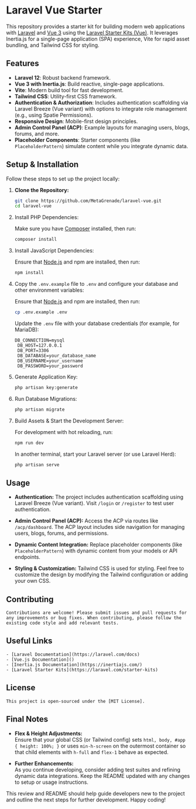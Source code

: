 # Laravel Vue Starter

This repository provides a starter kit for building modern web applications with [Laravel](https://laravel.com) and [Vue 3](https://vuejs.org) using the [Laravel Starter Kits (Vue)](https://laravel.com/starter-kits). It leverages Inertia.js for a single-page application (SPA) experience, Vite for rapid asset bundling, and Tailwind CSS for styling.

## Features

- **Laravel 12**: Robust backend framework.
- **Vue 3 with Inertia.js**: Build reactive, single-page applications.
- **Vite**: Modern build tool for fast development.
- **Tailwind CSS**: Utility-first CSS framework.
- **Authentication & Authorization**: Includes authentication scaffolding via Laravel Breeze (Vue variant) with options to integrate role management (e.g., using Spatie Permissions).
- **Responsive Design**: Mobile-first design principles.
- **Admin Control Panel (ACP)**: Example layouts for managing users, blogs, forums, and more.
- **Placeholder Components**: Starter components (like `PlaceholderPattern`) simulate content while you integrate dynamic data.

## Setup & Installation

Follow these steps to set up the project locally:

1. **Clone the Repository:**

   ```bash
   git clone https://github.com/MetaGrenade/laravel-vue.git
   cd laravel-vue
   ```
   
2. Install PHP Dependencies:

    Make sure you have [Composer](https://getcomposer.org/) installed, then run:
    ```bash
    composer install
    ```
   
3. Install JavaScript Dependencies:

    Ensure that [Node.js](https://nodejs.org/) and npm are installed, then run:
    ```bash
    npm install
    ```

4. Copy the `.env.example` file to `.env` and configure your database and other environment variables:

    Ensure that [Node.js](https://nodejs.org/) and npm are installed, then run:
    ```bash
    cp .env.example .env
    ```
   Update the `.env` file with your database credentials (for example, for MariaDB):
   ```dotenv
   DB_CONNECTION=mysql
    DB_HOST=127.0.0.1
    DB_PORT=3306
    DB_DATABASE=your_database_name
    DB_USERNAME=your_username
    DB_PASSWORD=your_password
   ```
   
5. Generate Application Key:
   
   ```bash
   php artisan key:generate
   ```
   
6. Run Database Migrations:
   
   ```bash
   php artisan migrate
   ```
   
7. Build Assets & Start the Development Server:

    For development with hot reloading, run:
    ```bash
    npm run dev
    ```
    In another terminal, start your Laravel server (or use Laravel Herd):
    ```bash
    php artisan serve
    ```

## Usage

- **Authentication:**
    The project includes authentication scaffolding using Laravel Breeze (Vue variant). Visit `/login` or `/register` to test user authentication.

- **Admin Control Panel (ACP):**
    Access the ACP via routes like `/acp/dashboard`. The ACP layout includes side navigation for managing users, blogs, forums, and permissions.

- **Dynamic Content Integration:**
    Replace placeholder components (like `PlaceholderPattern`) with dynamic content from your models or API endpoints.

- **Styling & Customization:**
    Tailwind CSS is used for styling. Feel free to customize the design by modifying the Tailwind configuration or adding your own CSS.

## Contributing

    Contributions are welcome! Please submit issues and pull requests for any improvements or bug fixes. When contributing, please follow the existing code style and add relevant tests.

## Useful Links

    - [Laravel Documentation](https://laravel.com/docs)
    - [Vue.js Documentation]()
    - [Inertia.js Documentation](https://inertiajs.com/)
    - [Laravel Starter Kits](https://laravel.com/starter-kits)

## License

    This project is open-sourced under the [MIT License].

## Final Notes

- **Flex & Height Adjustments:**  
  Ensure that your global CSS (or Tailwind config) sets `html, body, #app { height: 100%; }` or uses `min-h-screen` on the outermost container so that child elements with `h-full` and `flex-1` behave as expected.

- **Further Enhancements:**  
  As you continue developing, consider adding test suites and refining dynamic data integrations. Keep the README updated with any changes to setup or usage instructions.

This review and README should help guide developers new to the project and outline the next steps for further development. Happy coding!
